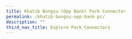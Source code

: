 ```yaml
---
title: Khatib Bongsu (Opp Bank) Park Connector
permalink: /khatib-bongsu-opp-bank-pc/
description: ""
third_nav_title: Explore Park Connectors
---
```

